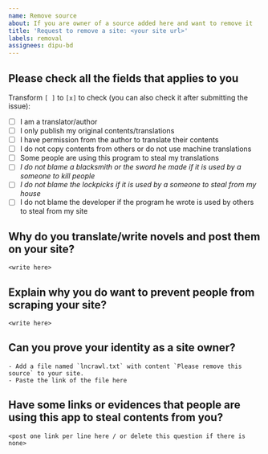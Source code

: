```yaml
---
name: Remove source
about: If you are owner of a source added here and want to remove it
title: 'Request to remove a site: <your site url>'
labels: removal
assignees: dipu-bd
---
```


## Please check all the fields that applies to you

Transform `[ ]` to `[x]` to check (you can also check it after submitting the issue):

- [ ] I am a translator/author
- [ ] I only publish my original contents/translations
- [ ] I have permission from the author to translate their contents
- [ ] I do not copy contents from others or do not use machine translations
- [ ] Some people are using this program to steal my translations
- [ ] _I do not blame a blacksmith or the sword he made if it is used by a someone to kill people_
- [ ] _I do not blame the lockpicks if it is used by a someone to steal from my house_
- [ ] I do not blame the developer if the program he wrote is used by others to steal from my site

## Why do you translate/write novels and post them on your site?

```
<write here>
```

## Explain why you do want to prevent people from scraping your site?

```
<write here>
```

## Can you prove your identity as a site owner?

```
- Add a file named `lncrawl.txt` with content `Please remove this source` to your site.
- Paste the link of the file here
```

## Have some links or evidences that people are using this app to steal contents from you?

```
<post one link per line here / or delete this question if there is none>
```
